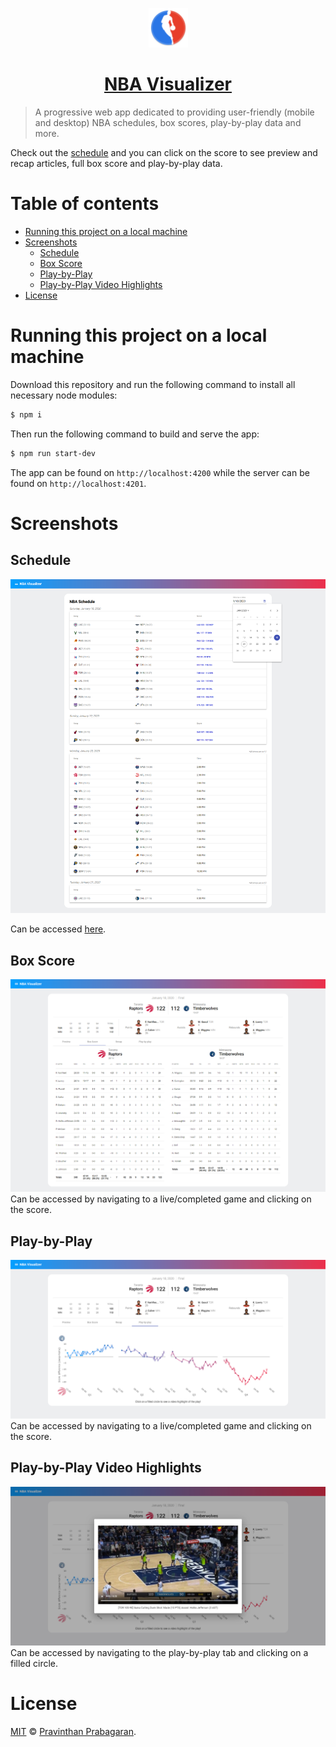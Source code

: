 <p align="center">
  <a href="https://nba.pravinthan.com">
    <img src="src/assets/icons/icon-256x256.png" alt="NBA Visualizer" width="12.5%" height="12.5%" />
  </a>
</p>

<h1 align="center">
  <a href="https://nba.pravinthan.com">NBA Visualizer</a>
</h1>

> A progressive web app dedicated to providing user-friendly (mobile and desktop) NBA schedules, box scores, play-by-play data and more.

Check out the [schedule](https://nba.pravinthan.com/#/schedule) and you can click on the score to see preview and recap articles, full box score and play-by-play data.

<h1>Table of contents</h1>

- [Running this project on a local machine](#running-this-project-on-a-local-machine)
- [Screenshots](#screenshots)
  - [Schedule](#schedule)
  - [Box Score](#box-score)
  - [Play-by-Play](#play-by-play)
  - [Play-by-Play Video Highlights](#play-by-play-video-highlights)
- [License](#license)

# Running this project on a local machine

Download this repository and run the following command to install all necessary node modules:

```sh
$ npm i
```

Then run the following command to build and serve the app:

```sh
$ npm run start-dev
```

The app can be found on `http://localhost:4200` while the server can be found on `http://localhost:4201`.

# Screenshots

## Schedule

<img src="src/assets/screenshots/schedule.png" alt="Schedule" />

Can be accessed [here](https://nba.pravinthan.com/#/schedule).

## Box Score

<img src="src/assets/screenshots/box-score.png" alt="Box Score" />
Can be accessed by navigating to a live/completed game and clicking on the score.

## Play-by-Play

<img src="src/assets/screenshots/play-by-play.png" alt="Play-by-Play" />
Can be accessed by navigating to a live/completed game and clicking on the score.

## Play-by-Play Video Highlights

<img src="src/assets/screenshots/play-by-play-video.png" alt="Play-by-Play Video Highlights" />
Can be accessed by navigating to the play-by-play tab and clicking on a filled circle.

# License

[MIT](./LICENSE) &copy; [Pravinthan Prabagaran](https://pravinthan.com).

